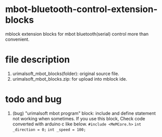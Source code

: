 # mbot-bluetooth-control-extension-blocks
mblock extension blocks for mbot bluetooth(serial) control more than convenient.

# file description
1. urimalsoft_mbot_blocks(folder): original source file.
2. urimalsoft_mbot_blocks.zip: for upload into mblock ide.

# todo and bug
1. (bug) "urimalsoft mbot program" block: include and define statement not working when sometimes. If you use this block, Check code converted with arduino c like below.
<code>#include <MeMCore.h></code>
<code>int _direction = 0;</code>
<code>int _speed = 100;</code>

 